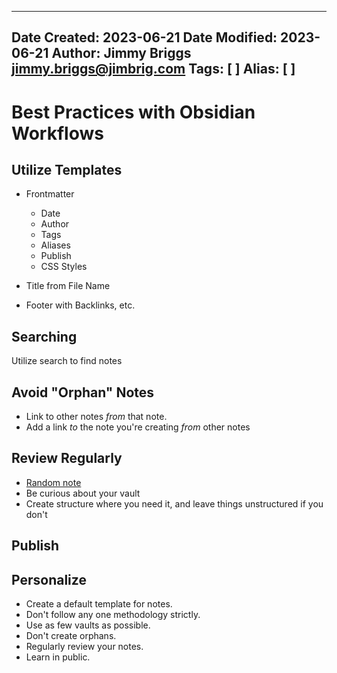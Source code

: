  ---
Date Created: 2023-06-21
Date Modified: 2023-06-21
Author: Jimmy Briggs <jimmy.briggs@jimbrig.com>
Tags: [ ]
Alias: [ ]
---

# Best Practices with Obsidian Workflows

## Utilize Templates

- Frontmatter
	- Date
	- Author
	- Tags
	- Aliases
	- Publish
	- CSS Styles

- Title from File Name

- Footer with Backlinks, etc.

## Searching

Utilize search to find notes


## Avoid "Orphan" Notes

- Link to other notes _from_ that note.
- Add a link _to_ the note you're creating _from_ other notes

## Review Regularly

- [Random note](https://notes.nicolevanderhoeven.com/obsidian-playbook/Obsidian+Plugins/Core+Plugins/Random+note)
- Be curious about your vault
- Create structure where you need it, and leave things unstructured if you don't

## Publish

## Personalize

- Create a default template for notes.
- Don't follow any one methodology strictly.
- Use as few vaults as possible.
- Don't create orphans.
- Regularly review your notes.
- Learn in public.

